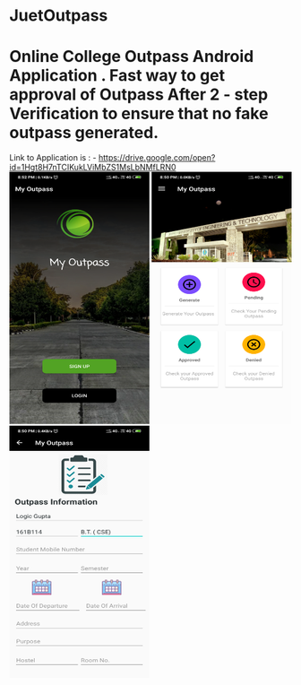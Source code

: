 # JuetOutpass

# Online College Outpass Android Application . Fast way to get approval of Outpass After 2 - step Verification to ensure that no fake outpass generated.
Link to Application is : - https://drive.google.com/open?id=1Hgt8H7nTCIKukLViMbZS1MsLbNMfLRN0
 <img width=" 250px" height="450px" src="https://github.com/logicgupta/JuetOutpass/blob/master/Images/Screenshot_2019-09-01-20-52-12-457_com.example.android.myoutpass.png"/>
 <img width=" 250px" height="450px" src="https://github.com/logicgupta/JuetOutpass/blob/master/Images/Screenshot_2019-09-01-20-50-14-633_com.example.android.myoutpass.png">
 <img width=" 250px" height="450px" src="https://github.com/logicgupta/JuetOutpass/blob/master/Images/Screenshot_2019-09-01-20-50-21-370_com.example.android.myoutpass.png">
